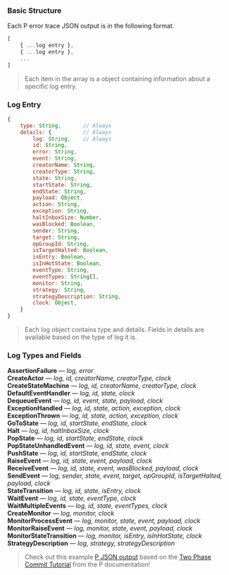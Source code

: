 ### **Basic Structure**

Each P error trace JSON output is in the following format.

```js
[
    { ...log entry },
    { ...log entry },
    ...
]
```

> Each item in the array is a object containing information about a specific log entry.

### **Log Entry**

```js
{
    type: String,       // Always
    details: {          // Always 
        log: String,    // Always
        id: String,    
        error: String,
        event: String,
        creatorName: String,
        creatorType: String,
        state: String,
        startState: String,
        endState: String,
        payload: Object,
        action: String,
        exception: String,
        haltInboxSize: Number,
        wasBlocked: Boolean,
        sender: String,
        target: String,
        opGroupId: String,
        isTargetHalted: Boolean,
        isEntry: Boolean,
        isInHotState: Boolean,
        eventType: String,
        eventTypes: String[],
        monitor: String,
        strategy: String,
        strategyDescription: String,
        clock: Object,
    }   
}
```

> Each log object contains type and details. Fields in details are available based on the type of log it is.

### **Log Types and Fields**

<b>AssertionFailure</b> — <i>log, error</i>  
<b>CreateActor</b> — <i>log, id, creatorName, creatorType, clock</i>  
<b>CreateStateMachine</b> — <i>log, id, creatorName, creatorType, clock</i>  
<b>DefaultEventHandler</b> — <i>log, id, state, clock</i>  
<b>DequeueEvent</b> — <i>log, id, event, state, payload, clock</i>  
<b>ExceptionHandled</b> — <i>log, id, state, action, exception, clock</i>  
<b>ExceptionThrown</b> — <i>log, id, state, action, exception, clock</i>  
<b>GoToState</b> — <i>log, id, startState, endState, clock</i>  
<b>Halt</b> — <i>log, id, haltInboxSize, clock</i>  
<b>PopState</b> — <i>log, id, startState, endState, clock</i>  
<b>PopStateUnhandledEvent</b> — <i>log, id, state, event, clock</i>  
<b>PushState</b> — <i>log, id, startState, endState, clock</i>  
<b>RaiseEvent</b> — <i>log, id, state, event, payload, clock</i>  
<b>ReceiveEvent</b> — <i>log, id, state, event, wasBlocked, payload, clock</i>  
<b>SendEvent</b> — <i>log, sender, state, event, target, opGroupId, isTargetHalted, payload, clock</i>  
<b>StateTransition</b> — <i>log, id, state, isEntry, clock</i>  
<b>WaitEvent</b> — <i>log, id, state, eventType, clock</i>  
<b>WaitMultipleEvents</b> — <i>log, id, state, eventTypes, clock</i>  
<b>CreateMonitor</b> — <i>log, monitor, clock</i>  
<b>MonitorProcessEvent</b> — <i>log, monitor, state, event, payload, clock</i>  
<b>MonitorRaiseEvent</b> — <i>log, monitor, state, event, payload, clock</i>  
<b>MonitorStateTransition</b> — <i>log, monitor, isEntry, isInHotState, clock</i>  
<b>StrategyDescription</b> — <i>log, strategy, strategyDescription</i>  

> Check out this example <a href="./two_phase_commit_output.json" download>P JSON output</a> based on the [Two Phase Commit Tutorial](https://p-org.github.io/P/tutorial/twophasecommit/) from the P documentation!
